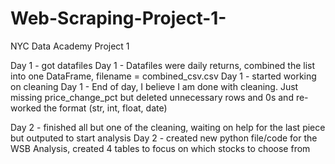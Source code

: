 # Web-Scraping-Project-1-
NYC Data Academy Project 1

Day 1 - got datafiles
Day 1 - Datafiles were daily returns, combined the list into one DataFrame, filename = combined_csv.csv
Day 1 - started working on cleaning
Day 1 - End of day, I believe I am done with cleaning.  Just missing price_change_pct but deleted unnecessary rows and 0s and re-worked the format (str, int, float, date)

Day 2 - finished all but one of the cleaning, waiting on help for the last piece but outputed to start analysis
Day 2 - created new python file/code for the WSB Analysis, created 4 tables to focus on which stocks to choose from
